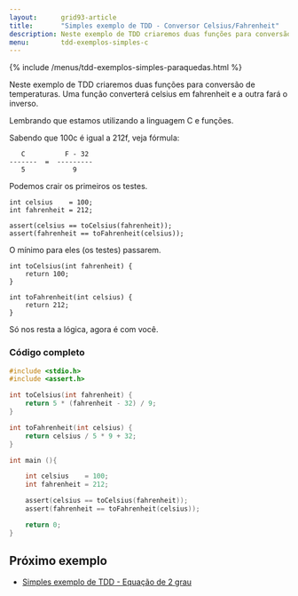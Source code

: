 ```yaml
---
layout:      grid93-article
title:       "Simples exemplo de TDD - Conversor Celsius/Fahrenheit"
description: Neste exemplo de TDD criaremos duas funções para conversão de temperaturas. Uma função converterá celsius em fahrenheit e a outra fará o inverso.
menu:        tdd-exemplos-simples-c
---
```


{% include /menus/tdd-exemplos-simples-paraquedas.html %}

Neste exemplo de TDD criaremos duas funções para conversão de temperaturas. Uma função converterá celsius em fahrenheit 
e a outra fará o inverso.

Lembrando que estamos utilizando a linguagem C e funções.

Sabendo que 100c é igual a 212f, veja fórmula:

       C          F - 32
    -------  =  ---------
       5            9 
       

Podemos crair os primeiros os testes.

    int celsius    = 100;
    int fahrenheit = 212;

	assert(celsius == toCelsius(fahrenheit));
	assert(fahrenheit == toFahrenheit(celsius));

O mínimo para eles (os testes) passarem.

    int toCelsius(int fahrenheit) {
        return 100;
    }

    int toFahrenheit(int celsius) {
        return 212;
    }

Só nos resta a lógica, agora é com você.


### Código completo

```c
#include <stdio.h>
#include <assert.h>

int toCelsius(int fahrenheit) {
    return 5 * (fahrenheit - 32) / 9;
}

int toFahrenheit(int celsius) {
    return celsius / 5 * 9 + 32;
}

int main (){

    int celsius    = 100;
    int fahrenheit = 212;

    assert(celsius == toCelsius(fahrenheit));
    assert(fahrenheit == toFahrenheit(celsius));

    return 0;
}
```


Próximo exemplo
---

- [Simples exemplo de TDD - Equação de 2 grau](/tdd/exemplo-tdd-equacao-2grau/)
